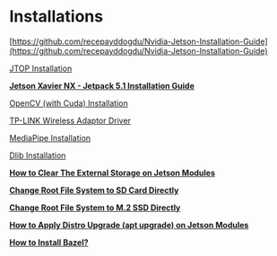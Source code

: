 # Installations

[https://github.com/recepayddogdu/Nvidia-Jetson-Installation-Guide](https://github.com/recepayddogdu/Nvidia-Jetson-Installation-Guide)

[JTOP Installation](Installations%20981b220c4eb5495690827fe422a7cb91/JTOP%20Installation%20096f89d353be4d8ea257580443b98995.md)

[**Jetson Xavier NX - Jetpack 5.1 Installation Guide**](Installations%20981b220c4eb5495690827fe422a7cb91/Jetson%20Xavier%20NX%20-%20Jetpack%205%201%20Installation%20Guide%20a377a0fbcae545d9a80e74bf4812fb96.md)

[OpenCV (with Cuda) Installation](Installations%20981b220c4eb5495690827fe422a7cb91/OpenCV%20(with%20Cuda)%20Installation%20c623ff8048c9421f8a2e14d1ba9d1633.md)

[TP-LINK Wireless Adaptor Driver](Installations%20981b220c4eb5495690827fe422a7cb91/TP-LINK%20Wireless%20Adaptor%20Driver%20e9bd23a36441439596bfc9a26eeca544.md)

[MediaPipe Installation](Installations%20981b220c4eb5495690827fe422a7cb91/MediaPipe%20Installation%206045ee0efb09499a82608ad5ae3dc695.md)

[Dlib Installation](Installations%20981b220c4eb5495690827fe422a7cb91/Dlib%20Installation%209d1214a0cba5484e8cb9c2037995142d.md)

[****How to Clear The External Storage on Jetson Modules****](Installations%20981b220c4eb5495690827fe422a7cb91/How%20to%20Clear%20The%20External%20Storage%20on%20Jetson%20Module%20fa019a382f0e49579dc71b92567ecfc1.md)

[****Change Root File System to SD Card Directly****](Installations%20981b220c4eb5495690827fe422a7cb91/Change%20Root%20File%20System%20to%20SD%20Card%20Directly%206e47684a414b4079af48a3bb42996adb.md)

[****Change Root File System to M.2 SSD Directly****](Installations%20981b220c4eb5495690827fe422a7cb91/Change%20Root%20File%20System%20to%20M%202%20SSD%20Directly%206946da0eca4040529ffbb368cc3187ae.md)

[****How to Apply Distro Upgrade (apt upgrade) on Jetson Modules****](Installations%20981b220c4eb5495690827fe422a7cb91/How%20to%20Apply%20Distro%20Upgrade%20(apt%20upgrade)%20on%20Jetso%2068549e38794044f98818fce4dce3cf2e.md)

[****How to Install Bazel?****](Installations%20981b220c4eb5495690827fe422a7cb91/How%20to%20Install%20Bazel%206961195e4c6a48128cef5a2c771c1234.md)